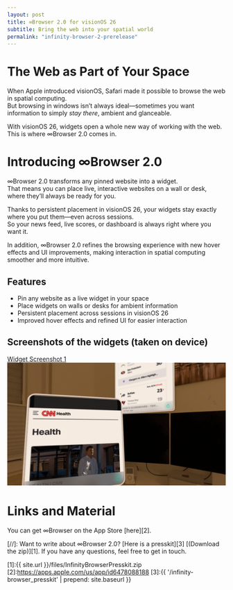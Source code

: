 ```yaml
---
layout: post
title: ∞Browser 2.0 for visionOS 26
subtitle: Bring the web into your spatial world
permalink: "infinity-browser-2-prerelease"
---
```


# The Web as Part of Your Space
When Apple introduced visionOS, Safari made it possible to browse the web in spatial computing.  
But browsing in windows isn’t always ideal—sometimes you want information to simply *stay there*, ambient and glanceable.  

With visionOS 26, widgets open a whole new way of working with the web.  
This is where ∞Browser 2.0 comes in.

# Introducing ∞Browser 2.0
∞Browser 2.0 transforms any pinned website into a widget.  
That means you can place live, interactive websites on a wall or desk, where they’ll always be ready for you.  

Thanks to persistent placement in visionOS 26, your widgets stay exactly where you put them—even across sessions.  
So your news feed, live scores, or dashboard is always right where you want it.  

In addition, ∞Browser 2.0 refines the browsing experience with new hover effects and UI improvements, making interaction in spatial computing smoother and more intuitive.

## Features
* Pin any website as a live widget in your space  
* Place widgets on walls or desks for ambient information  
* Persistent placement across sessions in visionOS 26  
* Improved hover effects and refined UI for easier interaction

## Screenshots of the widgets (taken on device)
[Widget Screenshot 1](/img/infinity_browser_widget1.png "∞Browser Widget Screenshot 1")  
![Widget Screenshot 2](/img/infinity_browser_widget2.png "∞Browser Widget Screenshot 2")  


# Links and Material
You can get ∞Browser on the App Store [here][2].  

[//]: Want to write about ∞Browser 2.0? [Here is a presskit][3] [(Download the zip)][1]. If you have any questions, feel free to get in touch.  

[1]:{{ site.url }}/files/InfinityBrowserPresskit.zip  
[2]:https://apps.apple.com/us/app/id6478088188
[3]:{{ '/infinity-browser_presskit' | prepend: site.baseurl }}